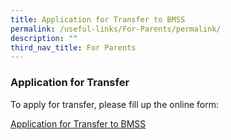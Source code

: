 ```yaml
---
title: Application for Transfer to BMSS
permalink: /useful-links/For-Parents/permalink/
description: ""
third_nav_title: For Parents
---
```


### Application for Transfer

To apply for transfer, please fill up the online form:

[Application for Transfer to BMSS](https://go.gov.sg/applytransfertobmss)